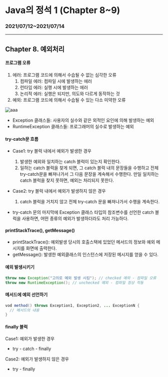 # Java의 정석 1 (Chapter 8~9)

### 2021/07/12~2021/07/14

----

## Chapter 8. 예외처리

#### 프로그램 오류

1. 에러: 프로그램 코드에 의해서 수습될 수 없는 심각한 오류
   1. 컴파일 에러: 컴파일 시에 발생하는 에러
   2. 런타임 에러: 실행 시에 발생하는 에러
   3. 논리적 에러: 실행은 되지만, 의도와 다르게 동작하는 것
2. 예외: 프로그램 코드에 의해서 수습될 수 있는 다소 미약한 오류

![aaa](/Users/youngjin/Downloads/aaa.png)

- Exception 클래스들: 사용자의 실수와 같은 외적인 요인에 의해 발생하는 예외
- RuntimeException 클래스들: 프로그래머의 실수로 발생하는 예외

#### try-catch문 흐름

- Case1: try 블럭 내에서 예외가 발생한 경우
  1. 발생한 예외와 일치하는 catch 블럭이 있는지 확인한다.
  2. 일하는 catch 블럭을 찾게 되면, 그 catch 블럭 내의 문장들을 수행하고 전체 try-catch문을 빠져나가서 그 다음 문장을 계속해서 수행한다.
     만일 일치하는 catch 블럭을 찾지 못하면, 예외는 처리되지 못한다.
- Case2: try 블럭 내에서 예외가 발생하지 않은 경우
  1. catch 블럭을 거치지 않고 전체 try-catch 문을 빠져나가서 수행을 계속한다.

- try-catch 문의 마지막에 Exception 클래스 타입의 참조변수를 선언한 catch 블럭을 사용하면, 어떤 종류의 예외가 발생하더라도 처리 가능하다.

#### printStackTrace(), getMessage()

- printStackTrace(): 예외발생 당시의 호출스택에 있었던 메서드의 정보와 예외 메시지를 화면에 출력한다.
- getMessage(): 발생한 예외클래스의 인스턴스에 저장된 메시지를 얻을 수 있다.

#### 예외 발생시키기

```java
throw new Exception("고의로 예외 발생 시킴"); // checked 예외 - 컴파일 오류
throw new RuntimeException(); // unchecked 예외 - 컴파일 정상 작동
```

#### 메서드에 예외 선언하기

```java
vod method() throws Exception1, Exception2, ... ExceptionN {
  // 메서드의 내용
}
```

#### finally 블럭

Case1: 예외가 발생한 경우

- try - catch - finally

Case2: 예외가 발생하지 않은 경우

- try - finally





